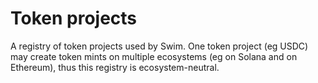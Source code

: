 # Token projects

A registry of token projects used by Swim. One token project (eg USDC) may create token mints on multiple ecosystems (eg on Solana and on Ethereum), thus this registry is ecosystem-neutral.
